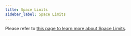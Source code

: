 ```yaml
---
title: Space Limits
sidebar_label: Space Limits
---
```


Please refer to [this page to learn more about Space Limits](../../admin/spaces/limits-isolation/basics#change-default-limits).
